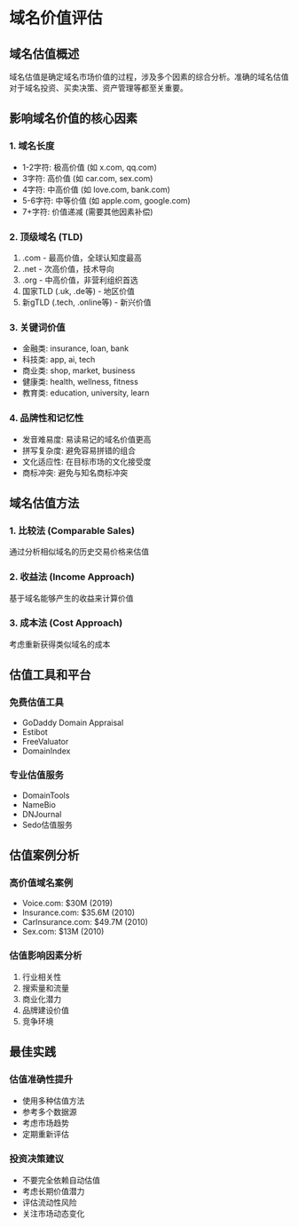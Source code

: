 # 域名价值评估

## 域名估值概述

域名估值是确定域名市场价值的过程，涉及多个因素的综合分析。准确的域名估值对于域名投资、买卖决策、资产管理等都至关重要。

## 影响域名价值的核心因素

### 1. 域名长度
- 1-2字符: 极高价值 (如 x.com, qq.com)
- 3字符: 高价值 (如 car.com, sex.com)
- 4字符: 中高价值 (如 love.com, bank.com)
- 5-6字符: 中等价值 (如 apple.com, google.com)
- 7+字符: 价值递减 (需要其他因素补偿)

### 2. 顶级域名 (TLD)
1. .com - 最高价值，全球认知度最高
2. .net - 次高价值，技术导向
3. .org - 中高价值，非营利组织首选
4. 国家TLD (.uk, .de等) - 地区价值
5. 新gTLD (.tech, .online等) - 新兴价值

### 3. 关键词价值
- 金融类: insurance, loan, bank
- 科技类: app, ai, tech
- 商业类: shop, market, business
- 健康类: health, wellness, fitness
- 教育类: education, university, learn

### 4. 品牌性和记忆性
- 发音难易度: 易读易记的域名价值更高
- 拼写复杂度: 避免容易拼错的组合
- 文化适应性: 在目标市场的文化接受度
- 商标冲突: 避免与知名商标冲突

## 域名估值方法

### 1. 比较法 (Comparable Sales)
通过分析相似域名的历史交易价格来估值

### 2. 收益法 (Income Approach)
基于域名能够产生的收益来计算价值

### 3. 成本法 (Cost Approach)
考虑重新获得类似域名的成本

## 估值工具和平台

### 免费估值工具
- GoDaddy Domain Appraisal
- Estibot
- FreeValuator
- DomainIndex

### 专业估值服务
- DomainTools
- NameBio
- DNJournal
- Sedo估值服务

## 估值案例分析

### 高价值域名案例
- Voice.com: $30M (2019)
- Insurance.com: $35.6M (2010)
- CarInsurance.com: $49.7M (2010)
- Sex.com: $13M (2010)

### 估值影响因素分析
1. 行业相关性
2. 搜索量和流量
3. 商业化潜力
4. 品牌建设价值
5. 竞争环境

## 最佳实践

### 估值准确性提升
- 使用多种估值方法
- 参考多个数据源
- 考虑市场趋势
- 定期重新评估

### 投资决策建议
- 不要完全依赖自动估值
- 考虑长期价值潜力
- 评估流动性风险
- 关注市场动态变化